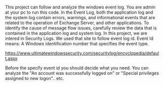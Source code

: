 This project can follow and analyze the windows event log. You are admin at your pc to run this code. 
In the Event Log, both the application log and the system log contain errors, warnings, and informational events that are related to the operation of Exchange Server, and other applications. To identify the cause of message flow issues, carefully review the data that is contained in the application log and system log.
In this project, we are intered in Security Logs. We used that site to follow event log id. Event Id means: A Windows identification number that specifies the event type. 

https://www.ultimatewindowssecurity.com/securitylog/encyclopedia/default.aspx 

 Before the specify event id you should decide what you need. You can analyze the "An account was successfully logged on" or "Special privileges assigned to new logon".. etc.
 
 
